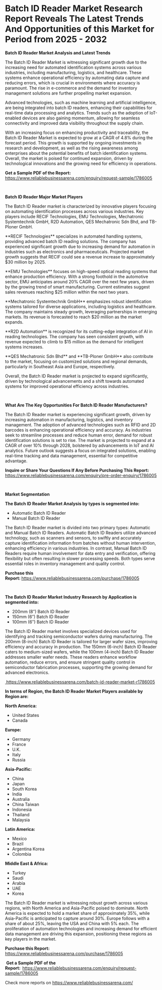 <p><h1>Batch ID Reader Market Research Report Reveals The Latest Trends And Opportunities of this Market for Period from 2025 - 2032</h1></p><p><strong>Batch ID Reader Market Analysis and Latest Trends</strong></p>
<p><p>The Batch ID Reader Market is witnessing significant growth due to the increasing need for automated identification systems across various industries, including manufacturing, logistics, and healthcare. These systems enhance operational efficiency by automating data capture and reducing errors, which is crucial in environments where accuracy is paramount. The rise in e-commerce and the demand for inventory management solutions are further propelling market expansion.</p><p>Advanced technologies, such as machine learning and artificial intelligence, are being integrated into batch ID readers, enhancing their capabilities for real-time data processing and analytics. Trends such as the adoption of IoT-enabled devices are also gaining momentum, allowing for seamless connectivity and improved data visibility throughout the supply chain.</p><p>With an increasing focus on enhancing productivity and traceability, the Batch ID Reader Market is expected to grow at a CAGR of 4.8% during the forecast period. This growth is supported by ongoing investments in research and development, as well as the rising awareness among enterprises about the potential benefits of batch identification systems. Overall, the market is poised for continued expansion, driven by technological innovations and the growing need for efficiency in operations.</p></p>
<p><strong>Get a Sample PDF of the Report:&nbsp;</strong> <a href="https://www.reliablebusinessarena.com/enquiry/request-sample/1786005?utm_campaign=3566&utm_medium=2&utm_source=Github&utm_content=ia&utm_term=25032025&utm_id=batch-id-reader">https://www.reliablebusinessarena.com/enquiry/request-sample/1786005</a></p>
<p>&nbsp;</p>
<p><strong>Batch ID Reader Major Market Players</strong></p>
<p><p>The Batch ID Reader market is characterized by innovative players focusing on automating identification processes across various industries. Key players include RECIF Technologies, EMU Technologies, Mechatronic Systemtechnik GmbH, R2D Automation, QES Mechatronic Sdn Bhd, and TB-Ploner GmbH.</p><p>**RECIF Technologies** specializes in automated handling systems, providing advanced batch ID reading solutions. The company has experienced significant growth due to increasing demand for automation in industries such as electronics and pharmaceuticals. Projected market growth suggests that RECIF could see a revenue increase to approximately $30 million by 2025.</p><p>**EMU Technologies** focuses on high-speed optical reading systems that enhance production efficiency. With a strong foothold in the automotive sector, EMU anticipates around 20% CAGR over the next few years, driven by the growing trend of smart manufacturing. Current estimates suggest sales revenues reaching $25 million within the next two years.</p><p>**Mechatronic Systemtechnik GmbH** emphasizes robust identification systems tailored for diverse applications, including logistics and healthcare. The company maintains steady growth, leveraging partnerships in emerging markets. Its revenue is forecasted to reach $20 million as the market expands.</p><p>**R2D Automation** is recognized for its cutting-edge integration of AI in reading technologies. The company has seen consistent growth, with revenue expected to climb to $15 million as the demand for intelligent systems increases.</p><p>**QES Mechatronic Sdn Bhd** and **TB-Ploner GmbH** also contribute to the market, focusing on customized solutions and regional demands, particularly in Southeast Asia and Europe, respectively.</p><p>Overall, the Batch ID Reader market is projected to expand significantly, driven by technological advancements and a shift towards automated systems for improved operational efficiency across industries.</p></p>
<p>&nbsp;</p>
<p><strong>What Are The Key Opportunities For Batch ID Reader Manufacturers?</strong></p>
<p><p>The Batch ID Reader market is experiencing significant growth, driven by increasing automation in manufacturing, logistics, and inventory management. The adoption of advanced technologies such as RFID and 2D barcodes is enhancing operational efficiency and accuracy. As industries seek to streamline processes and reduce human error, demand for robust identification solutions is set to rise. The market is projected to expand at a CAGR of over 10% through 2028, bolstered by advancements in IoT and AI analytics. Future outlook suggests a focus on integrated solutions, enabling real-time tracking and data management, essential for competitive advantage.</p></p>
<p><strong>Inquire or Share Your Questions If Any Before Purchasing This Report:</strong> <a href="https://www.reliablebusinessarena.com/enquiry/pre-order-enquiry/1786005?utm_campaign=3566&utm_medium=2&utm_source=Github&utm_content=ia&utm_term=25032025&utm_id=batch-id-reader">https://www.reliablebusinessarena.com/enquiry/pre-order-enquiry/1786005</a></p>
<p>&nbsp;</p>
<p><strong>Market Segmentation</strong></p>
<p><strong>The Batch ID Reader Market Analysis by types is segmented into:</strong></p>
<p><ul><li>Automatic Batch ID Reader</li><li>Manual Batch ID Reader</li></ul></p>
<p><p>The Batch ID Reader market is divided into two primary types: Automatic and Manual Batch ID Readers. Automatic Batch ID Readers utilize advanced technology, such as scanners and sensors, to swiftly and accurately capture identification information from batches without human intervention, enhancing efficiency in various industries. In contrast, Manual Batch ID Readers require human involvement for data entry and verification, offering flexibility but often resulting in slower processing speeds. Both types serve essential roles in inventory management and quality control.</p></p>
<p><strong>Purchase this Report:&nbsp;</strong><a href="https://www.reliablebusinessarena.com/purchase/1786005?utm_campaign=3566&utm_medium=2&utm_source=Github&utm_content=ia&utm_term=25032025&utm_id=batch-id-reader">https://www.reliablebusinessarena.com/purchase/1786005</a></p>
<p>&nbsp;</p>
<p><strong>The Batch ID Reader Market Industry Research by Application is segmented into:</strong></p>
<p><ul><li>200mm (8″) Batch ID Reader</li><li>150mm (6″) Batch ID Reader</li><li>100mm (6″) Batch ID Reader</li></ul></p>
<p><p>The Batch ID Reader market involves specialized devices used for identifying and tracking semiconductor wafers during manufacturing. The 200mm (8-inch) Batch ID Reader is tailored for larger wafer sizes, improving efficiency and accuracy in production. The 150mm (6-inch) Batch ID Reader caters to medium-sized wafers, while the 100mm (4-inch) Batch ID Reader addresses smaller wafer needs. These readers enhance workflow automation, reduce errors, and ensure stringent quality control in semiconductor fabrication processes, supporting the growing demand for advanced electronics.</p></p>
<p><a href="https://www.reliablebusinessarena.com/batch-id-reader-market-r1786005?utm_campaign=3566&utm_medium=2&utm_source=Github&utm_content=ia&utm_term=25032025&utm_id=batch-id-reader">&nbsp;https://www.reliablebusinessarena.com/batch-id-reader-market-r1786005</a></p>
<p><strong>In terms of Region, the Batch ID Reader Market Players available by Region are:</strong></p>
<p>
    <p> <strong> North America: </strong>
        <ul>
            <li>United States</li>
            <li>Canada</li>
        </ul>
        </p> 
    <p> <strong> Europe: </strong>
        <ul>
            <li>Germany</li>
            <li>France</li>
            <li>U.K.</li>
            <li>Italy</li>
            <li>Russia</li>
        </ul>
        </p> 
    <p> <strong> Asia-Pacific: </strong>
        <ul>
            <li>China</li>
            <li>Japan</li>
            <li>South Korea</li>
            <li>India</li>
            <li>Australia</li>
            <li>China Taiwan</li>
            <li>Indonesia</li>
            <li>Thailand</li>
            <li>Malaysia</li>
        </ul>
        </p> 
    <p> <strong> Latin America: </strong>
        <ul>
            <li>Mexico</li>
            <li>Brazil</li>
            <li>Argentina Korea</li>
            <li>Colombia</li>
        </ul>
        </p> 
    <p> <strong> Middle East & Africa: </strong>
        <ul>
            <li>Turkey</li>
            <li>Saudi</li>
            <li>Arabia</li>
            <li>UAE</li>
            <li>Korea</li>
        </ul>
    </p>
    </p>
<p><p>The Batch ID Reader market is witnessing robust growth across various regions, with North America and Asia-Pacific poised to dominate. North America is expected to hold a market share of approximately 35%, while Asia-Pacific is anticipated to capture around 30%. Europe follows with a share of about 25%, leaving the USA and China with 5% each. The proliferation of automation technologies and increasing demand for efficient data management are driving this expansion, positioning these regions as key players in the market.</p></p>
<p><strong>Purchase this Report: </strong><a href="https://www.reliablebusinessarena.com/purchase/1786005?utm_campaign=3566&utm_medium=2&utm_source=Github&utm_content=ia&utm_term=25032025&utm_id=batch-id-reader">https://www.reliablebusinessarena.com/purchase/1786005</a></p>
<p>&nbsp;<strong>Get a Sample PDF of the Report:&nbsp;&nbsp;</strong><a href="https://www.reliablebusinessarena.com/enquiry/request-sample/1786005?utm_campaign=3566&utm_medium=2&utm_source=Github&utm_content=ia&utm_term=25032025&utm_id=batch-id-reader">https://www.reliablebusinessarena.com/enquiry/request-sample/1786005</a></p>
<p><strong></strong></p>
<p>Check more reports on <a href="https://www.reliablebusinessarena.com/?utm_campaign=3566&utm_medium=2&utm_source=Github&utm_content=ia&utm_term=25032025&utm_id=batch-id-reader">https://www.reliablebusinessarena.com/</a></p>